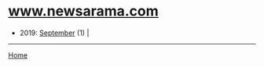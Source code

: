 # www.newsarama.com

  * 2019: 
      [September](./www-newsarama-com-2019-09.md) (1) | 

----

[Home](../)
